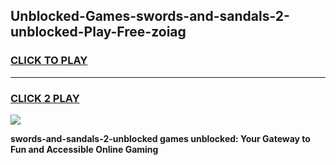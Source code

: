 
## Unblocked-Games-swords-and-sandals-2-unblocked-Play-Free-zoiag
<h3>
<a href="https://premium76.site?title=swords-and-sandals-2-unblocked&ref=23A">CLICK TO PLAY</a></h3>
<hr>

<h3>
<a href="https://premium76.site?title=swords-and-sandals-2-unblocked&ref=23A">CLICK 2 PLAY</a>
  
</h3>

<a href="https://premium76.site?title=swords-and-sandals-2-unblocked&ref=23A"><img src="https://clearcache.store/games.png"></a>


**swords-and-sandals-2-unblocked games unblocked: Your Gateway to Fun and Accessible Online Gaming**
